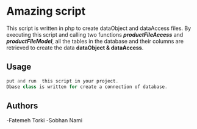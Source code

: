# Amazing script 

This script is written in php to create dataObject and dataAccess files.
By executing this script and calling two functions ***productFileAccess*** and ***productFileModel***, all the tables in the database and their columns are retrieved to create the data __dataObject & dataAccess__.


## Usage

```php
put and run  this script in your project.
Dbase class is written for create a connection of database.
```


## Authors
-Fatemeh Torki
-Sobhan Nami
